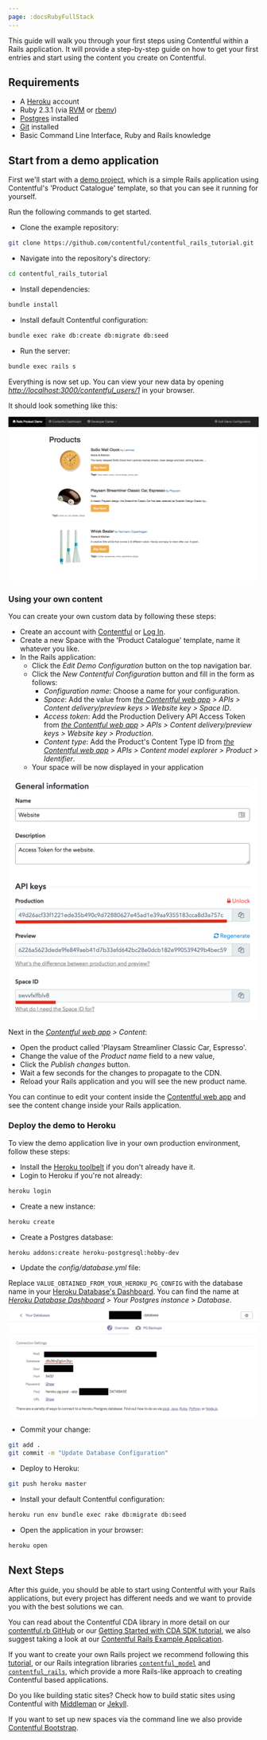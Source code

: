 ```yaml
---
page: :docsRubyFullStack
---
```


This guide will walk you through your first steps using Contentful within a Rails application. It will provide a step-by-step guide on how to get your first entries and start using the content you create on Contentful.

## Requirements

- A [Heroku][8] account
- Ruby 2.3.1 (via [RVM][16] or [rbenv][17])
- [Postgres][18] installed
- [Git][19] installed
- Basic Command Line Interface, Ruby and Rails knowledge

## Start from a demo application

First we'll start with a [demo project][10], which is a simple Rails application using Contentful's 'Product Catalogue' template, so that you can see it running for yourself.

Run the following commands to get started.

- Clone the example repository:

~~~bash
git clone https://github.com/contentful/contentful_rails_tutorial.git
~~~

- Navigate into the repository's directory:

~~~bash
cd contentful_rails_tutorial
~~~

- Install dependencies:

~~~bash
bundle install
~~~

- Install default Contentful configuration:

~~~bash
bundle exec rake db:create db:migrate db:seed
~~~

- Run the server:

~~~bash
bundle exec rails s
~~~

Everything is now set up. You can view your new data by opening [_http://localhost:3000/contentful_users/1_][11] in your browser.

It should look something like this:

![Rails Demo Application](./default_website.png)

### Using your own content

You can create your own custom data by following these steps:

- Create an account with [Contentful][12] or [Log In][13].
- Create a new Space with the 'Product Catalogue' template, name it whatever you like.
- In the Rails application:
  - Click the _Edit Demo Configuration_ button on the top navigation bar.
  - Click the _New Contentful Configuration_ button and fill in the form as follows:
    - _Configuration name_: Choose a name for your configuration.
    - _Space_: Add the value from _[the Contentful web app][13] > APIs > Content delivery/preview keys > Website key > Space ID_.
    - _Access token_: Add the Production Delivery API Access Token from _[the Contentful web app][13] > APIs > Content delivery/preview keys > Website key > Production_.
    - _Content type_: Add the Product's Content Type ID from _[the Contentful web app][13] > APIs > Content model explorer > Product > Identifier_.
  - Your space will be now displayed in your application

![Keys Page](keys_and_ids.png)

Next in the _[Contentful web app][13] > Content_:

- Open the product called 'Playsam Streamliner Classic Car, Espresso'.
- Change the value of the _Product name_ field to a new value,
- Click the _Publish changes_ button.
- Wait a few seconds for the changes to propagate to the CDN.
- Reload your Rails application and you will see the new product name.

You can continue to edit your content inside the [Contentful web app][13] and see the content change inside your Rails application.

### Deploy the demo to Heroku

To view the demo application live in your own production environment, follow these steps:

- Install the [Heroku toolbelt](https://devcenter.heroku.com/articles/heroku-command-line#download-and-install) if you don't already have it.
- Login to Heroku if you're not already:

~~~bash
heroku login
~~~

- Create a new instance:

~~~bash
heroku create
~~~

- Create a Postgres database:

~~~bash
heroku addons:create heroku-postgresql:hobby-dev
~~~

- Update the _config/database.yml_ file:

Replace `VALUE_OBTAINED_FROM_YOUR_HEROKU_PG_CONFIG` with the database name in your [Heroku Database's Dashboard][20]. You can find the name at _[Heroku Database Dashboard][20] > Your Postgres instance > Database_.

![Heroku Database Name](./database_name.png)

- Commit your change:

~~~bash
git add .
git commit -m "Update Database Configuration"
~~~

- Deploy to Heroku:

~~~bash
git push heroku master
~~~

- Install your default Contentful configuration:

~~~bash
heroku run env bundle exec rake db:migrate db:seed
~~~

- Open the application in your browser:

~~~bash
heroku open
~~~

## Next Steps

After this guide, you should be able to start using Contentful with your Rails applications, but every project has different needs and we want to provide you with the best solutions we can.

You can read about the Contentful CDA library in more detail on our [contentful.rb GitHub][1] or our [Getting Started with CDA SDK tutorial][15], we also suggest taking a look at our [Contentful Rails Example Application][10].

If you want to create your own Rails project we recommend following this [tutorial][14], or our Rails integration libraries [`contentful_model`][2] and [`contentful_rails`][3], which provide a more Rails-like approach to creating Contentful based applications.

Do you like building static sites? Check how to build static sites using Contentful with [Middleman][4] or [Jekyll][5].

If you want to set up new spaces via the command line we also provide [Contentful Bootstrap][6].

[1]: https://github.com/contentful/contentful.rb
[10]: https://github.com/contentful/contentful_rails_tutorial
[11]: http://localhost:3000/contentful_users/1
[12]: https://www.contentful.com/sign-up/#starter
[13]: https://app.contentful.com
[14]: /developers/docs/ruby/tutorials/create-your-own-rails-app/
[15]: /developer/docs/ruby/tutorials/getting-started-with-contentful-and-ruby/
[16]: https://rvm.io/rvm/install
[17]: https://github.com/rbenv/rbenv#installation
[18]: https://wiki.postgresql.org/wiki/Detailed_installation_guides
[19]: https://git-scm.com/book/en/v2/Getting-Started-Installing-Git
[2]: https://github.com/contentful/contentful_model
[20]: https://postgres.heroku.com/databases
[3]: https://github.com/contentful/contentful_rails
[4]: https://github.com/contentful/contentful_middleman_examples
[5]: https://github.com/contentful/contentful_jekyll_examples
[6]: https://github.com/contentful/contentful-bootstrap.rb
[7]: /developers/docs/references/content-delivery-api/#/reference/search-parameters
[8]: https://heroku.com
[9]: https://devcenter.heroku.com/articles/getting-started-with-rails4

